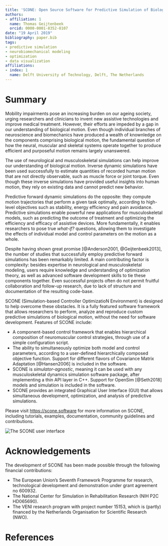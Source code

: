 ```yaml
---
title: 'SCONE: Open Source Software for Predictive Simulation of Biological Motion'
authors:
- affiliation: 1
  name: Thomas Geijtenbeek
  orcid: 0000-0001-8352-8107
date: "19 April 2019"
bibliography: paper.bib
tags:
- predictive simulation
- neurobiomechanical modeling
- optimization
- data visualization
affiliations:
- index: 1
  name: Delft University of Technology, Delft, The Netherlands
---
```


# Summary
Mobility impairments pose an increasing burden on our ageing society, urging researchers and clinicians to invent new assistive technologies and improve medical treatment. However, their efforts are impeded by a gap in our understanding of biological motion. Even though individual branches of neuroscience and biomechanics have produced a wealth of knownledge on the components comprising biological motion, the fundamental question of how the neural, muscular and skeletal systems operate together to produce efficient and purposeful motion remains largely unanswered.

The use of neurological and musculoskeletal simulations can help improve our understanding of biological motion. Inverse dynamic simulations have been used successfully to estimate quantities of recorded human motion that are not directly observable, such as muscle force or joint torque. Even though these inverse simulations have provided useful insights into human motion, they rely on existing data and cannot predict new behavior.

Predictive forward dynamic simulations do the opposite: they compute motion trajectories that perform a given task optimally, according to high-level objectives such as stability, energy efficiency and pain avoidance. Predictive simulations enable powerful new applications for musculoskeletal models, such as predicting the outcome of treatment and optimizing the efficiency and efficacy of assistive devices. More fundamentally, it enables researchers to pose true *what-if?* questions, allowing them to investigate the effects of individual model and control parameters on the motion as a whole.

Despite having shown great promise [@Anderson2001, @Geijtenbeek2013], the number of studies that successfully employ predictive forward simulations has been remarkably limited. A main contributing factor is complexity: besides expertise in neurological and musculoskeletal modeling, users require knowledge and understanding of optimization theory, as well as advanced software development skills to tie these components together. Even successful projects often do not permit fruitful collaboration and follow-up research, due to lack of structure and documentation of the resulting code-base.

SCONE (Simulation-based Controller OptimizatioN Environment) is designed to help overcome these obstacles. It is a fully featured software framework that allows researchers to perform, analyze and reproduce custom predictive simulations of biological motion, without the need for software development. Features of SCONE include:

  * A component-based control framework that enables hierarchical composition of neuromuscular control strategies, through use of a simple configuration script.
  * The ability to simultaneously optimize both model and control parameters, according to a user-defined hierarchically composed objective function. Support for different flavors of Covariance Matrix Adaptation [@Hansen2006] is included in the software.
  * SCONE is *simulator-agnostic*, meaning it can be used with any musculoskeletal dynamics simulation software package, after implementing a thin API layer in C++. Support for OpenSim [@Seth2018] models and simulation is included in the software.
  * SCONE provides an integrated Graphical User Interface (GUI) that allows simultaneous development, optimization, and analysis of predictive simulations.

Please visit https://scone.software for more information on SCONE, including tutorials, examples, documentation, community guidelines and contributions.

![The SCONE user interface](scone_window.png)

# Acknowledgements
The development of SCONE has been made possible through the following financial contributions:

  * The European Union’s Seventh Framework Programme for research, technological development and demonstration under grant agreement no 600932.
  * The National Center for Simulation in Rehabilitation Research (NIH P2C HD065690).
  * The VENI research program with project number 15153, which is (partly) financed by the Netherlands Organisation for Scientific Research (NWO).

# References
